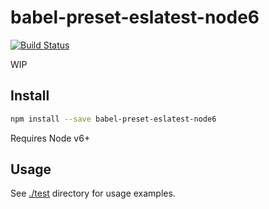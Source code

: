 # babel-preset-eslatest-node6

[![Build Status](https://travis-ci.org/blockai/babel-preset-eslatest-node6.svg?branch=master)](https://travis-ci.org/blockai/babel-preset-eslatest-node6)

WIP

## Install

```bash
npm install --save babel-preset-eslatest-node6
```

Requires Node v6+

## Usage

See [./test](./test) directory for usage examples.